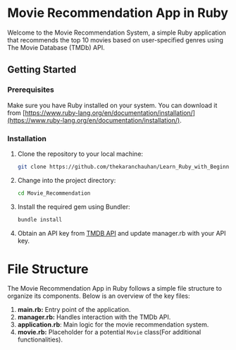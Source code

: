 # Movie Recommendation App in Ruby

Welcome to the Movie Recommendation System, a simple Ruby application that recommends the top 10 movies based on user-specified genres using The Movie Database (TMDb) API.

## Getting Started

### Prerequisites

Make sure you have Ruby installed on your system. You can download it from [https://www.ruby-lang.org/en/documentation/installation/](https://www.ruby-lang.org/en/documentation/installation/).

### Installation

1. Clone the repository to your local machine:

   ```bash
   git clone https://github.com/thekaranchauhan/Learn_Ruby_with_Beginner_Projects.git

2. Change into the project directory:

   ```bash
   cd Movie_Recommendation

3. Install the required gem using Bundler:

   ```bash
   bundle install

4. Obtain an API key from [TMDB API](https://developer.themoviedb.org/reference/intro/getting-started) and update manager.rb with your API key.

# File Structure

The Movie Recommendation App in Ruby follows a simple file structure to organize its components. Below is an overview of the key files:

1. **main.rb:** Entry point of the application.
2. **manager.rb:** Handles interaction with the TMDb API.
3. **application.rb**:  Main logic for the movie recommendation system.
4. **movie.rb:** Placeholder for a potential `Movie` class(For additional functionalities).

